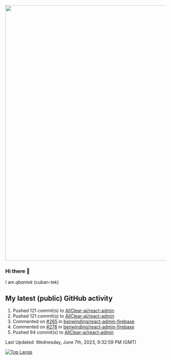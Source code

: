 <img src="https://user-images.githubusercontent.com/1090192/231227350-b13c0797-9e41-42a4-ab5c-d0e234d2a3d2.png" width="800px" />

### Hi there 👋

I am *qbantek* (cuban-tek)

<!--
**qbantek/qbantek** is a ✨ _special_ ✨ repository because its `README.md` (this file) appears on your GitHub profile.

Here are some ideas to get you started:

- 🔭 I’m currently working on ...
- 🌱 I’m currently learning ...
- 👯 I’m looking to collaborate on ...
- 🤔 I’m looking for help with ...
- 💬 Ask me about ...
- 📫 How to reach me: ...
- 😄 Pronouns: ...
- ⚡ Fun fact: ...
-->

## My latest (public) GitHub activity
<!--RECENT_ACTIVITY:start-->
1. Pushed 121 commit(s) to [AllClear-ai/react-admin](https://github.com/AllClear-ai/react-admin)<br>
2. Pushed 121 commit(s) to [AllClear-ai/react-admin](https://github.com/AllClear-ai/react-admin)<br>
3. Commented on [#265](https://github.com/benwinding/react-admin-firebase/issues/265#issuecomment-1570417825) in [benwinding/react-admin-firebase](https://github.com/benwinding/react-admin-firebase)<br>
4. Commented on [#278](https://github.com/benwinding/react-admin-firebase/pull/278#issuecomment-1569045924) in [benwinding/react-admin-firebase](https://github.com/benwinding/react-admin-firebase)<br>
5. Pushed 94 commit(s) to [AllClear-ai/react-admin](https://github.com/AllClear-ai/react-admin)<br>
<!--RECENT_ACTIVITY:end-->

<!--RECENT_ACTIVITY:last_update-->
Last Updated: Wednesday, June 7th, 2023, 9:32:59 PM (GMT)
<!--RECENT_ACTIVITY:last_update_end-->


[![Top Langs](https://github-readme-stats.vercel.app/api/top-langs/?username=qbantek&langs_count=10&hide_progress=true)](https://github.com/anuraghazra/github-readme-stats)
